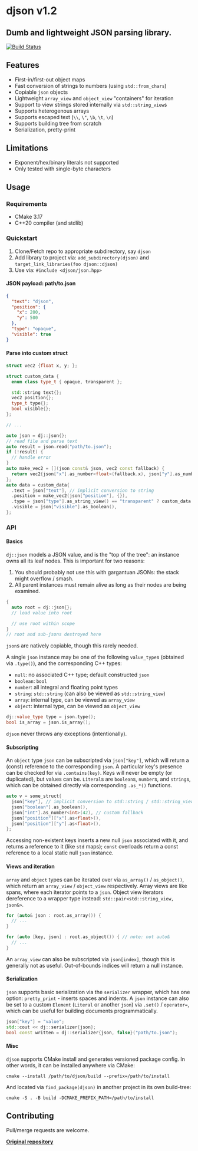 # djson v1.2

## Dumb and lightweight JSON parsing library.

[![Build Status](https://github.com/karnkaul/djson/actions/workflows/ci.yml/badge.svg)](https://github.com/karnkaul/djson/actions/workflows/ci.yml)

## Features

- First-in/first-out object maps
- Fast conversion of strings to numbers (using `std::from_chars`)
- Copiable `json` objects
- Lightweight `array_view` and `object_view` "containers" for iteration
- Support to view strings stored internally via `std::string_view`s
- Supports heterogenous arrays
- Supports escaped text (`\\`, `\"`, `\b`, `\t`, `\n`)
- Supports building tree from scratch
- Serialization, pretty-print

## Limitations

- Exponent/hex/binary literals not supported
- Only tested with single-byte characters

## Usage

### Requirements

- CMake 3.17
- C++20 compiler (and stdlib)

### Quickstart

1. Clone/Fetch repo to appropriate subdirectory, say `djson`
1. Add library to project via: `add_subdirectory(djson)` and `target_link_libraries(foo djson::djson)`
1. Use via: `#include <djson/json.hpp>`

#### JSON payload: path/to.json

```json
{
  "text": "djson",
  "position": {
    "x": 200,
    "y": 500
  },
  "type": "opaque",
  "visible": true
}
```

#### Parse into custom struct

```cpp
struct vec2 {float x, y; };

struct custom_data {
  enum class type_t { opaque, transparent };

  std::string text{};
  vec2 position{};
  type_t type{};
  bool visible{};
};

// ...

auto json = dj::json{};
// read file and parse text
auto result = json.read("path/to.json");
if (!result) {
  // handle error
}
auto make_vec2 = [](json const& json, vec2 const fallback) {
  return vec2{json["x"].as_number<float>(fallback.x), json["y"].as_number<float>(fallback.y)};
};
auto data = custom_data{
  .text = json["text"], // implicit conversion to string
  .position = make_vec2(json["position"], {}),
  .type = json["type"].as_string_view() == "transparent" ? custom_data::type_t::transparent : custom_data::type_t::opaque,
  .visible = json["visible"].as_boolean(),
};
```

### API

#### Basics

`dj::json` models a JSON value, and is the "top of the tree": an instance owns all its leaf nodes. This is important for two reasons:
1. You should probably not use this with gargantuan JSONs: the stack might overflow / smash.
1. All parent instances must remain alive as long as their nodes are being examined.

```cpp
{
  auto root = dj::json{};
  // load value into root

  // use root within scope
}
// root and sub-jsons destroyed here
```

`json`s are natively copiable, though this rarely needed.

A single `json` instance may be one of the following `value_type`s (obtained via `.type()`), and the corresponding C++ types:
- `null`: no associated C++ type; default constructed `json`
- `boolean`: `bool`
- `number`: all integral and floating point types
- `string`: `std::string` (can also be viewed as `std::string_view`)
- `array`: internal type, can be viewed as `array_view`
- `object`: internal type, can be viewed as `object_view`

```cpp
dj::value_type type = json.type();
bool is_array = json.is_array();
```

`djson` never throws any exceptions (intentionally).

#### Subscripting

An `object` type `json` can be subscripted via `json["key"]`, which will return a (const) reference to the corresponding `json`. A particular key's presence can be checked for via `.contains(key)`. Keys will never be empty (or duplicated), but values can be. `Literal`s are `boolean`s, `number`s, and `string`s, which can be obtained directly via corresponding `.as_*()` functions.

```cpp
auto v = some_struct{
  json["key"], // implicit conversion to std::string / std::string_view
  json["boolean"].as_boolean(),
  json["int"].as_number<int>(42), // custom fallback
  json["position"]["x"].as<float>(),
  json["position"]["y"].as<float>(),
};
```

Accessing non-existent keys inserts a new null `json` associated with it, and returns a reference to it (like `std` maps); `const` overloads return a const reference to a local static null `json` instance.

#### Views and iteration

`array` and `object` types can be iterated over via `as_array()` / `as_object()`, which return an `array_view` / `object_view` respectively. Array views are like spans, where each iterator points to a `json`. Object view iterators dereference to a wrapper type instead: `std::pair<std::string_view, json&>`.

```cpp
for (auto& json : root.as_array()) {
  // ...
}

for (auto [key, json] : root.as_object()) { // note: not auto&
  // ...
}
```
An `array_view` can also be subscripted via `json[index]`, though this is generally not as useful. Out-of-bounds indices will return a null instance.

#### Serialization

`json` supports basic serialization via the `serializer` wrapper, which has one option: `pretty_print` - inserts spaces and indents. A `json` instance can also be set to a custom `Element` (`Literal` or another `json`) via `.set()` / `operator=`, which can be useful for building documents programmatically.

```cpp
json["key"] = "value";
std::cout << dj::serializer{json};
bool const written = dj::serializer{json, false}("path/to.json");
```

#### Misc

`djson` supports CMake install and generates versioned package config. In other words, it can be installed anywhere via CMake:

```
cmake --install /path/to/djson/build --prefix=/path/to/install
```

And located via `find_package(djson)` in another project in its own build-tree:

```
cmake -S . -B build -DCMAKE_PREFIX_PATH=/path/to/install
```

## Contributing

Pull/merge requests are welcome.

**[Original repository](https://github.com/karnkaul/djson)**
